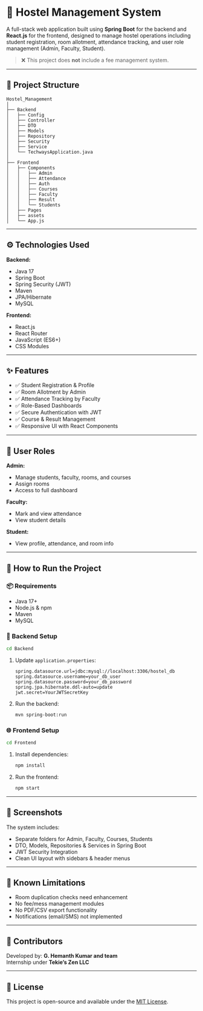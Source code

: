 
# 🏨 Hostel Management System

A full-stack web application built using **Spring Boot** for the backend and **React.js** for the frontend, designed to manage hostel operations including student registration, room allotment, attendance tracking, and user role management (Admin, Faculty, Student).

> ❌ This project does **not** include a fee management system.

---

## 📁 Project Structure

```
Hostel_Management
│
├── Backend
│   ├── Config
│   ├── Controller
│   ├── DTO
│   ├── Models
│   ├── Repository
│   ├── Security
│   ├── Service
│   └── TechwaysApplication.java
│
├── Frontend
│   ├── Components
│   │   ├── Admin
│   │   ├── Attendance
│   │   ├── Auth
│   │   ├── Courses
│   │   ├── Faculty
│   │   ├── Result
│   │   └── Students
│   ├── Pages
│   ├── assets
│   └── App.js
```

---

## ⚙️ Technologies Used

**Backend:**
- Java 17
- Spring Boot
- Spring Security (JWT)
- Maven
- JPA/Hibernate
- MySQL

**Frontend:**
- React.js
- React Router
- JavaScript (ES6+)
- CSS Modules

---

## ✨ Features

- ✅ Student Registration & Profile
- ✅ Room Allotment by Admin
- ✅ Attendance Tracking by Faculty
- ✅ Role-Based Dashboards
- ✅ Secure Authentication with JWT
- ✅ Course & Result Management
- ✅ Responsive UI with React Components

---

## 🔐 User Roles

**Admin:**
- Manage students, faculty, rooms, and courses
- Assign rooms
- Access to full dashboard

**Faculty:**
- Mark and view attendance
- View student details

**Student:**
- View profile, attendance, and room info

---

## 🚀 How to Run the Project

### 📦 Requirements
- Java 17+
- Node.js & npm
- Maven
- MySQL

### 🔧 Backend Setup

```bash
cd Backend
```

1. Update `application.properties`:
   ```
   spring.datasource.url=jdbc:mysql://localhost:3306/hostel_db
   spring.datasource.username=your_db_user
   spring.datasource.password=your_db_password
   spring.jpa.hibernate.ddl-auto=update
   jwt.secret=YourJWTSecretKey
   ```

2. Run the backend:
   ```bash
   mvn spring-boot:run
   ```

### 🌐 Frontend Setup

```bash
cd Frontend
```

1. Install dependencies:
   ```bash
   npm install
   ```

2. Run the frontend:
   ```bash
   npm start
   ```

---

## 📸 Screenshots

The system includes:
- Separate folders for Admin, Faculty, Courses, Students
- DTO, Models, Repositories & Services in Spring Boot
- JWT Security Integration
- Clean UI layout with sidebars & header menus

---

## 📌 Known Limitations

- Room duplication checks need enhancement
- No fee/mess management modules
- No PDF/CSV export functionality
- Notifications (email/SMS) not implemented

---

## 🙌 Contributors

Developed by:
**G. Hemanth Kumar and team**  
Internship under **Tekie’s Zen LLC**

---

## 📃 License

This project is open-source and available under the [MIT License](LICENSE).
